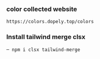 ### color collected website 

```
https://colors.dopely.top/colors

```

### Install tailwind merge clsx

```
─ npm i clsx tailwind-merge

```
